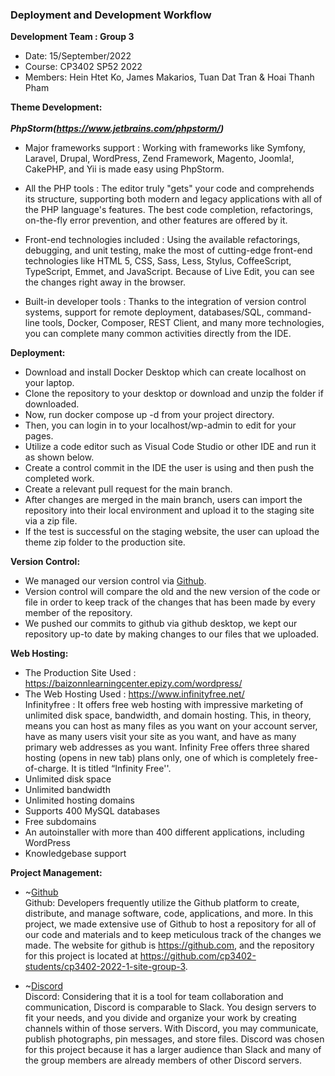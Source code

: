 ### Deployment and Development Workflow

**Development Team : Group 3**
- Date: 15/September/2022
- Course: CP3402 SP52 2022
- Members: Hein Htet Ko, James Makarios, Tuan Dat Tran & Hoai Thanh Pham

**Theme Development:** <br><br>
***PhpStorm(https://www.jetbrains.com/phpstorm/)*** 
- Major frameworks support : Working with frameworks like Symfony, Laravel, Drupal, WordPress, Zend Framework, Magento, Joomla!, CakePHP, and Yii is made easy using PhpStorm.

- All the PHP tools : The editor truly "gets" your code and comprehends its structure, supporting both modern and legacy applications with all of the PHP language's features. The best code completion, refactorings, on-the-fly error prevention, and other features are offered by it.

- Front-end technologies included : Using the available refactorings, debugging, and unit testing, make the most of cutting-edge front-end technologies like HTML 5, CSS, Sass, Less, Stylus, CoffeeScript, TypeScript, Emmet, and JavaScript. Because of Live Edit, you can see the changes right away in the browser.

- Built-in developer tools : Thanks to the integration of version control systems, support for remote deployment, databases/SQL, command-line tools, Docker, Composer, REST Client, and many more technologies, you can complete many common activities directly from the IDE.



**Deployment:**
- Download and install Docker Desktop which can create localhost on your laptop.
- Clone the repository to your desktop or download and unzip the folder if downloaded.
- Now, run docker compose up -d from your project directory.
- Then, you can login in to your localhost/wp-admin to edit for your pages.
- Utilize a code editor such as Visual Code Studio or other IDE and run it as shown below. 
- Create a control commit in the IDE the user is using and then push the completed work.
- Create a relevant pull request for the main branch.
- After changes are merged in the main branch, users can import the repository into their local environment and upload it to the staging site via a zip file.
- If the test is successful on the staging website, the user can upload the theme zip folder to the production site.

**Version Control:**
- We managed our version control via [Github](https://github.com/JCU-CP3402/cp3402-2021-a2-cp3402-2021-team12).
- Version control will compare the old and the new version of the code or file in order to keep track of the changes that has been made by every member of the repository.
- We pushed our commits to github via github desktop, we kept our repository up-to date by making changes to our files that we uploaded. 

**Web Hosting:**
- The Production Site Used : https://baizonnlearningcenter.epizy.com/wordpress/
- The Web Hosting Used : https://www.infinityfree.net/ <br>
Infinityfree : It offers free web hosting with impressive marketing of unlimited disk space, bandwidth, and domain hosting. This, in theory, means you can host as many files as you want on your account server, have as many users visit your site as you want, and have as many primary web addresses as you want. Infinity Free offers three shared hosting (opens in new tab) plans only, one of which is completely free-of-charge. It is titled “Infinity Free''.  
- Unlimited disk space
- Unlimited bandwidth
- Unlimited hosting domains
- Supports 400 MySQL databases
- Free subdomains
- An autoinstaller with more than 400 different applications, including WordPress
- Knowledgebase support

**Project Management:**
- ~[Github](https://github.com/cp3402-students/cp3402-2022-1-env-group-3) <br>
Github: Developers frequently utilize the Github platform to create, distribute, and manage software, code, applications, and more. In this project, we made extensive use of Github to host a repository for all of our code and materials and to keep meticulous track of the changes we made. The website for github is https://github.com, and the repository for this project is located at https://github.com/cp3402-students/cp3402-2022-1-site-group-3.

- ~[Discord](https://discord.gg/xb6X3vsn) <br>
Discord: Considering that it is a tool for team collaboration and communication, Discord is comparable to Slack. You design servers to fit your needs, and you divide and organize your work by creating channels within of those servers. With Discord, you may communicate, publish photographs, pin messages, and store files. Discord was chosen for this project because it has a larger audience than Slack and many of the group members are already members of other Discord servers.
